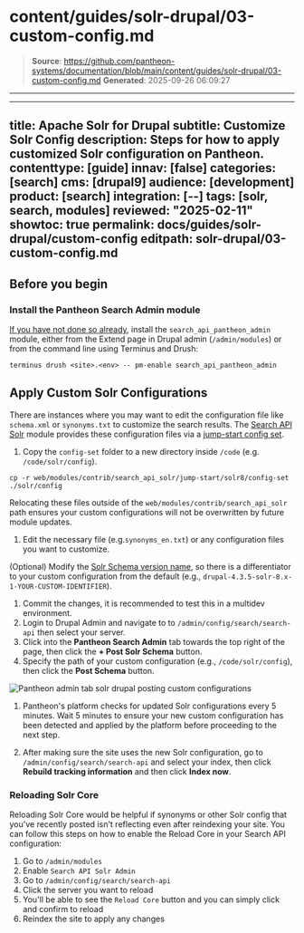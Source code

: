 # content/guides/solr-drupal/03-custom-config.md

> **Source**: https://github.com/pantheon-systems/documentation/blob/main/content/guides/solr-drupal/03-custom-config.md
> **Generated**: 2025-09-26 06:09:27

---

---
title: Apache Solr for Drupal
subtitle: Customize Solr Config
description: Steps for how to apply customized Solr configuration on Pantheon.
contenttype: [guide]
innav: [false]
categories: [search]
cms: [drupal9]
audience: [development]
product: [search]
integration: [--]
tags: [solr, search, modules]
reviewed: "2025-02-11"
showtoc: true
permalink: docs/guides/solr-drupal/custom-config
editpath: solr-drupal/03-custom-config.md
---
## Before you begin
### Install the Pantheon Search Admin module

[If you have not done so already](/guides/solr-drupal/solr-drupal#install-the-search-module), install the `search_api_pantheon_admin` module, either from the Extend page in Drupal admin (`/admin/modules`) or from the command line using Terminus and Drush:

```shell{promptUser:user}
terminus drush <site>.<env> -- pm-enable search_api_pantheon_admin
```

## Apply Custom Solr Configurations

There are instances where you may want to edit the configuration file like `schema.xml` or `synonyms.txt` to customize the search results. The [Search API Solr](https://www.drupal.org/project/search_api_solr) module provides these configuration files via a [jump-start config set](https://git.drupalcode.org/project/search_api_solr/-/tree/4.x/jump-start/solr8/config-set?ref_type=heads). 

1. Copy the `config-set` folder to a new directory inside `/code` (e.g. `/code/solr/config`). 
  
  ```bash{promptUser: user}
  cp -r web/modules/contrib/search_api_solr/jump-start/solr8/config-set ./solr/config
  ```

  <Alert title="Note" type="info">

  Relocating these files outside of the `web/modules/contrib/search_api_solr` path ensures your custom configurations will not be overwritten by future module updates.

  </Alert>

1. Edit the necessary file (e.g.`synonyms_en.txt`) or any configuration files you want to customize.
  
  (Optional) Modify the [Solr Schema version name](https://git.drupalcode.org/project/search_api_solr/-/blob/4.x/jump-start/solr8/config-set/schema.xml?ref_type=heads#L52), so there is a differentiator to your custom configuration from the default (e.g., `drupal-4.3.5-solr-8.x-1-YOUR-CUSTOM-IDENTIFIER`).

1. Commit the changes, it is recommended to test this in a multidev environment.
1. Login to Drupal Admin and navigate to to `/admin/config/search/search-api` then select your server.
1. Click into the **Pantheon Search Admin** tab towards the top right of the page, then click the **+ Post Solr Schema** button. 
1. Specify the path of your custom configuration (e.g., `/code/solr/config`), then click the **Post Schema** button.

  ![Pantheon admin tab solr drupal posting custom configurations](../../../images/custom-solr-config.png)

1. Pantheon's platform checks for updated Solr configurations every 5 minutes. Wait 5 minutes to ensure your new custom configuration has been detected and applied by the platform before proceeding to the next step.

1. After making sure the site uses the new Solr configuration, go to `/admin/config/search/search-api` and select your index, then click **Rebuild tracking information** and then click **Index now**.

### Reloading Solr Core

Reloading Solr Core would be helpful if synonyms or other Solr config that you've recently posted isn't reflecting even after reindexing your site. You can follow this steps on how to enable the Reload Core in your Search API configuration:

1. Go to `/admin/modules`
1. Enable `Search API Solr Admin`
1. Go to `/admin/config/search/search-api`
1. Click the server you want to reload
1. You'll be able to see the `Reload Core` button and you can simply click and confirm to reload
1. Reindex the site to apply any changes
